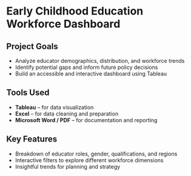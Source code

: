 # Early Childhood Education Workforce Dashboard

## Project Goals

- Analyze educator demographics, distribution, and workforce trends
- Identify potential gaps and inform future policy decisions
- Build an accessible and interactive dashboard using Tableau

## Tools Used

- **Tableau** – for data visualization
- **Excel** – for data cleaning and preparation
- **Microsoft Word / PDF** – for documentation and reporting

## Key Features

- Breakdown of educator roles, gender, qualifications, and regions
- Interactive filters to explore different workforce dimensions
- Insightful trends for planning and strategy



